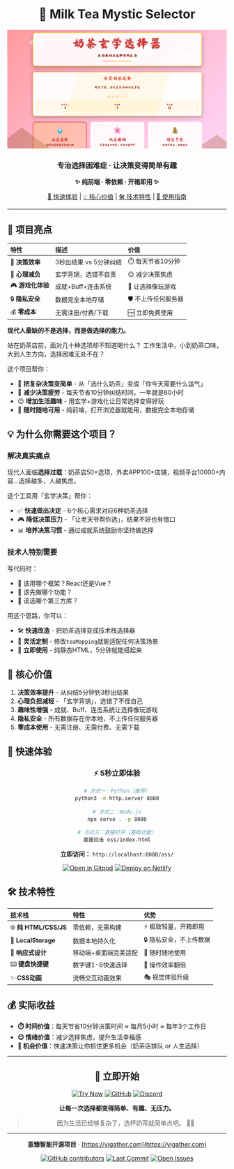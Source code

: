 <div align="center">

# 🧋 Milk Tea Mystic Selector

<img src="./home.png" alt="项目首页预览" width="900" />

### 专治选择困难症 · 让决策变得简单有趣


**✨ 纯前端 · 零依赖 · 开箱即用 ✨**

[🚀 快速体验](#-快速体验) | [💡 核心价值](#-核心价值) | [🛠️ 技术特性](#-技术特性) | [📖 使用指南](#-使用指南)

</div>

---

## 🌟 项目亮点

<div align="center">

| 特性 | 描述 | 价值 |
| :--- | :--- | :--- |
| 🎯 **决策效率** | 3秒出结果 vs 5分钟纠结 | ⏱️ 每天节省10分钟 |
| 🧠 **心理减负** | 玄学背锅，选错不自责 | 😌 减少决策焦虑 |
| 🎮 **游戏化体验** | 成就+Buff+连击系统 | 🎊 让选择像玩游戏 |
| 🔒 **隐私安全** | 数据完全本地存储 | 🛡️ 不上传任何服务器 |
| 💰 **零成本** | 无需注册/付费/下载 | 🆓 立即免费使用 |

</div>

**现代人最缺的不是选择，而是做选择的能力。**

站在奶茶店前，面对几十种选项却不知道喝什么？
工作生活中，小到奶茶口味，大到人生方向，选择困难无处不在？

这个项目帮你：
- 🎯 **把复杂决策变简单** - 从「选什么奶茶」变成「你今天需要什么运气」
- 🧠 **减少决策疲劳** - 每天节省10分钟纠结时间，一年就是60小时
- 😊 **增加生活趣味** - 用玄学+游戏化让日常选择变得好玩
- 📱 **随时随地可用** - 纯前端，打开浏览器就能用，数据完全本地存储

## 💡 为什么你需要这个项目？

### 解决真实痛点
现代人面临**选择过载**：奶茶店50+选项，外卖APP100+店铺，视频平台10000+内容...选择越多，人越焦虑。

这个工具用「玄学决策」帮你：
- ✅ **快速做出决定** - 6个核心需求对应6种奶茶选择
- 🎮 **降低决策压力** - 「让老天爷帮你选」，结果不好也有借口
- 📊 **培养决策习惯** - 通过成就系统鼓励你坚持做选择

### 技术人特别需要
写代码时：
- 🤔 该用哪个框架？React还是Vue？
- 🤯 该先做哪个功能？
- 🥴 该选哪个第三方库？

用这个思路，你可以：
- 🛠️ **快速改造** - 把奶茶选择变成技术栈选择器
- 🔧 **灵活定制** - 修改`teaMapping`就能适配任何决策场景
- 🚀 **立即使用** - 纯静态HTML，5分钟就能搭起来

## 🎯 核心价值

1. **决策效率提升** - 从纠结5分钟到3秒出结果
2. **心理负担减轻** - 「玄学背锅」，选错了不怪自己
3. **趣味性增强** - 成就、Buff、连击系统让选择像玩游戏
4. **隐私安全** - 所有数据存在你本地，不上传任何服务器
5. **零成本使用** - 无需注册、无需付费、无需下载

## 🚀 快速体验

<div align="center">

### ⚡ 5秒立即体验

```bash
# 方式一：Python（推荐）
python3 -m http.server 8080
```

```bash
# 方式二：Node.js
npx serve . -p 8080
```

```bash
# 方式三：直接打开（基础功能）
直接双击 oss/index.html
```

**立即访问：** `http://localhost:8080/oss/`

[![Open in Gitpod](https://img.shields.io/badge/Open_in-Gitpod-black?style=for-the-badge&logo=gitpod)](https://gitpod.io/#https://github.com/yourusername/milk-tea-mystic-selector)
[![Deploy on Netlify](https://img.shields.io/badge/Deploy_on-Netlify-00C7B7?style=for-the-badge&logo=netlify)](https://app.netlify.com/start/deploy?repository=https://github.com/yourusername/milk-tea-mystic-selector)

</div>

## 🛠️ 技术特性

<div align="center">

| 技术栈 | 特性 | 优势 |
| :--- | :--- | :--- |
| 🌐 **纯 HTML/CSS/JS** | 零依赖，无需构建 | ⚡ 极致轻量，开箱即用 |
| 💾 **LocalStorage** | 数据本地持久化 | 🔒 隐私安全，不上传数据 |
| 🎨 **响应式设计** | 移动端+桌面端完美适配 | 📱 随时随地使用 |
| ⌨️ **键盘快捷键** | 数字键1-6快速选择 | 🚀 操作效率翻倍 |
| ✨ **CSS动画** | 流畅交互动画效果 | 🎭 视觉体验升级 |

</div>

## 💰 实际收益

- **⏱️ 时间价值**：每天节省10分钟决策时间 ≈ 每月5小时 ≈ 每年3个工作日
- **😌 情绪价值**：减少选择焦虑，提升生活幸福感
- **🎯 机会价值**：快速决策让你抓住更多机会（奶茶店排队 or 人生选择）

---

<div align="center">

## 🎉 立即开始

[![Try Now](https://img.shields.io/badge/立即体验-FF6B6B?style=for-the-badge&logo=rocket&logoColor=white)](#-快速体验)
[![GitHub](https://img.shields.io/badge/查看源码-181717?style=for-the-badge&logo=github)](#)
[![Discord](https://img.shields.io/badge/加入社区-5865F2?style=for-the-badge&logo=discord&logoColor=white)](https://discord.gg/example)

**让每一次选择都变得简单、有趣、无压力。**

> 因为生活已经够复杂了，选杯奶茶就简单点吧。 🧋✨

---

**意臻智能开源项目** · [https://yigather.com](https://yigather.com)

[![GitHub contributors](https://img.shields.io/github/contributors/yourusername/milk-tea-mystic-selector?style=flat-square&logo=github)](https://github.com/yourusername/milk-tea-mystic-selector/graphs/contributors)
[![Last Commit](https://img.shields.io/github/last-commit/yourusername/milk-tea-mystic-selector?style=flat-square&logo=git)](https://github.com/yourusername/milk-tea-mystic-selector/commits/main)
[![Open Issues](https://img.shields.io/github/issues/yourusername/milk-tea-mystic-selector?style=flat-square&logo=github)](https://github.com/yourusername/milk-tea-mystic-selector/issues)

</div>